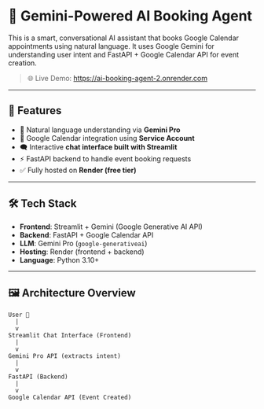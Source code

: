 # 🤖 Gemini-Powered AI Booking Agent

This is a smart, conversational AI assistant that books Google Calendar appointments using natural language. It uses Google Gemini for understanding user intent and FastAPI + Google Calendar API for event creation.

> 🌐 Live Demo: https://ai-booking-agent-2.onrender.com

---

## 🚀 Features

- 🧠 Natural language understanding via **Gemini Pro**
- 📅 Google Calendar integration using **Service Account**
- 🗨️ Interactive **chat interface built with Streamlit**
- ⚡ FastAPI backend to handle event booking requests
- ✅ Fully hosted on **Render (free tier)**

---

## 🛠️ Tech Stack

- **Frontend**: Streamlit + Gemini (Google Generative AI API)
- **Backend**: FastAPI + Google Calendar API
- **LLM**: Gemini Pro (`google-generativeai`)
- **Hosting**: Render (frontend + backend)
- **Language**: Python 3.10+

---

## 🖼️ Architecture Overview

```text
User 🧑
  |
  v
Streamlit Chat Interface (Frontend)
  |
  v
Gemini Pro API (extracts intent)
  |
  v
FastAPI (Backend)
  |
  v
Google Calendar API (Event Created)
